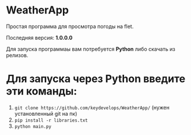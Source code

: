 # WeatherApp
Простая программа для просмотра погоды на flet.

Последняя версия: **1.0.0.0**

Для запуска программаы вам потребуется **Python** либо скачать из релизов.

# Для запуска через **Python** введите эти команды:
1. ``git clone https://github.com/keydevelops/WeatherApp/`` (нужен установленный git на пк)
2. ``pip install -r libraries.txt``
3. ``python main.py``

